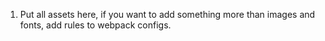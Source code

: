 1. Put all assets here, if you want to add something more than images and fonts, add rules to webpack configs.